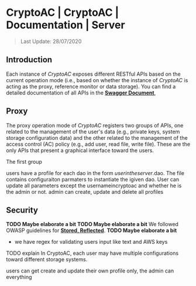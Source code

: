 # CryptoAC | CryptoAC | Documentation | Server

> Last Update: 28/07/2020

## Introduction

Each instance of *CryptoAC* exposes different RESTful APIs based on the current operation mode (i.e., based on whether the instance of *CryptoAC* is acting as the proxy, reference monitor or data storage). You can find a detailed documentation of all APIs in the [**Swagger Document**](./CryptoACAPISwagger.yaml), 


## Proxy

The proxy operation mode of *CryptoAC* registers two groups of APIs, one related to the management of the user's data (e.g., private keys, system storage configuration data) and the other related to the management of the access control (AC) policy (e.g., add user, read file, write file). These are the only APIs that present a graphical interface toward the users.

The first group

users have a profile for each dao in the form $userintheserver.$dao. The file contains configuraiton parmaters to instantiate the igiven dao. User can update all parameters except the usernameincryptoac and whether he is the admin or not. admin can create, update and delete all profiles


## Security

**TODO Maybe elaborate a bit**
**TODO Maybe elaborate a bit**
We followed OWASP guidelines for [**Stored, Reflected**](https://owasp.org/www-project-cheat-sheets/cheatsheets/Cross_Site_Scripting_Prevention_Cheat_Sheet#). 
**TODO Maybe elaborate a bit**

* we have regex for validating users input like text and AWS keys



TODO explain In CryptoAC, each user may have multiple configurations toward different storage systems.

users can get create and update their own profile only, the admin can everything

